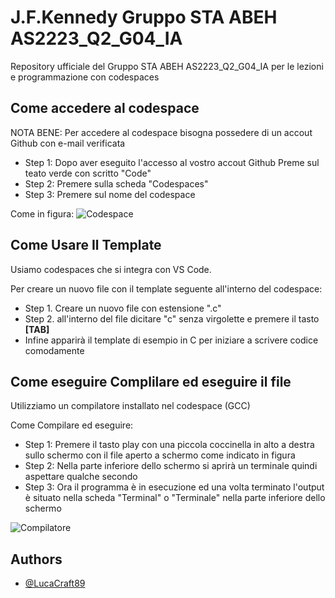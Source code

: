 # J.F.Kennedy Gruppo STA ABEH AS2223_Q2_G04_IA
Repository ufficiale del Gruppo STA ABEH AS2223_Q2_G04_IA per le lezioni e programmazione con codespaces

## Come accedere al codespace

NOTA BENE: Per accedere al codespace bisogna possedere di un accout Github con e-mail verificata

- Step 1: Dopo aver eseguito l'accesso al vostro accout Github Preme sul teato verde con scritto "Code"
- Step 2: Premere sulla scheda "Codespaces"
- Step 3: Premere sul nome del codespace

Come in figura:
![Codespace](https://cloud.dallh2o.com/index.php/apps/files_sharing/publicpreview/f2jozgwGbtakBtC?file=/&fileId=490&x=1920&y=1200&a=true)

## Come Usare Il Template

Usiamo codespaces che si integra con VS Code.

Per creare un nuovo file con il template seguente all'interno del codespace:

- Step 1. Creare un nuovo file con estensione ".c"
- Step 2. all'interno del file dicitare "c" senza virgolette e premere il tasto **[TAB]**
- Infine apparirà il template di esempio in C per iniziare a scrivere codice comodamente

## Come eseguire Complilare ed eseguire il file

Utilizziamo un compilatore installato nel codespace (GCC) 

Come Compilare ed eseguire:

- Step 1: Premere il tasto play con una piccola coccinella in alto a destra sullo schermo con il file aperto a schermo come indicato in figura
- Step 2: Nella parte inferiore dello schermo si aprirà un terminale quindi aspettare qualche secondo 
- Step 3: Ora il programma è in esecuzione ed una volta terminato l'output è situato nella scheda "Terminal" o "Terminale" nella parte inferiore dello schermo

![Compilatore](https://cloud.dallh2o.com/index.php/apps/files_sharing/publicpreview/PxYie5aom8YCXk8?file=/&fileId=479&x=1920&y=1200&a=true)

## Authors

- [@LucaCraft89](https://github.com/LucaCraft89)



